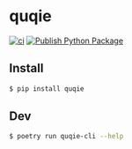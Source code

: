 # quqie

[![ci](https://github.com/maguowei/quqie/actions/workflows/ci.yml/badge.svg)](https://github.com/maguowei/quqie/actions/workflows/ci.yml)
[![Publish Python Package](https://github.com/maguowei/quqie/actions/workflows/publish.yml/badge.svg)](https://github.com/maguowei/quqie/actions/workflows/publish.yml)

## Install

```bash
$ pip install quqie
```

## Dev
```bash
$ poetry run quqie-cli --help
```